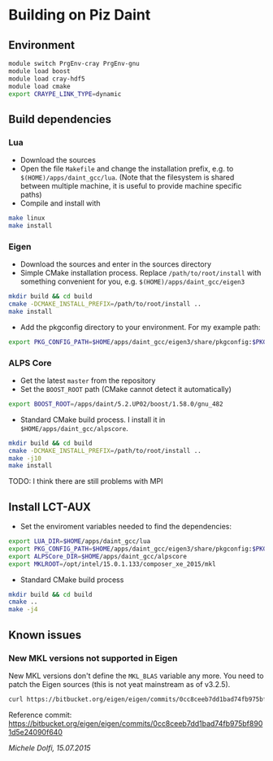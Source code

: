Building on Piz Daint
=====================


## Environment
```bash
module switch PrgEnv-cray PrgEnv-gnu
module load boost
module load cray-hdf5
module load cmake
export CRAYPE_LINK_TYPE=dynamic
```


## Build dependencies

### Lua
* Download the sources
* Open the file ```Makefile``` and change the installation prefix, e.g. to ```$(HOME)/apps/daint_gcc/lua```. (Note that the filesystem is shared between multiple machine, it is useful to provide machine specific paths)
* Compile and install with

```bash
make linux
make install
```

### Eigen
* Download the sources and enter in the sources directory
* Simple CMake installation process. Replace ```/path/to/root/install``` with something convenient for you, e.g. ```$(HOME)/apps/daint_gcc/eigen3```

```bash
mkdir build && cd build
cmake -DCMAKE_INSTALL_PREFIX=/path/to/root/install ..
make install
```

* Add the pkgconfig directory to your environment. For my example path:

```bash
export PKG_CONFIG_PATH=$HOME/apps/daint_gcc/eigen3/share/pkgconfig:$PKG_CONFIG_PATH
```

### ALPS Core
* Get the latest ```master``` from the repository
* Set the ```BOOST_ROOT``` path (CMake cannot detect it automatically)

```bash
export BOOST_ROOT=/apps/daint/5.2.UP02/boost/1.58.0/gnu_482
```

* Standard CMake build process. I install it in ```$HOME/apps/daint_gcc/alpscore```.

```bash
mkdir build && cd build
cmake -DCMAKE_INSTALL_PREFIX=/path/to/root/install ..
make -j10
make install
```

TODO: I think there are still problems with MPI


## Install LCT-AUX
* Set the enviroment variables needed to find the dependencies:

```bash
export LUA_DIR=$HOME/apps/daint_gcc/lua
export PKG_CONFIG_PATH=$HOME/apps/daint_gcc/eigen3/share/pkgconfig:$PKG_CONFIG_PATH
export ALPSCore_DIR=$HOME/apps/daint_gcc/alpscore
export MKLROOT=/opt/intel/15.0.1.133/composer_xe_2015/mkl
```

* Standard CMake build process

```bash
mkdir build && cd build
cmake ..
make -j4
```


## Known issues

### New MKL versions not supported in Eigen
New MKL versions don't define the ```MKL_BLAS``` variable any more. You need to patch the Eigen sources (this is not yeat mainstream as of v3.2.5).

```bash
curl https://bitbucket.org/eigen/eigen/commits/0cc8ceeb7dd1bad74fb975bf8901d5e24090f640/raw/ | git apply -
```

Reference commit: https://bitbucket.org/eigen/eigen/commits/0cc8ceeb7dd1bad74fb975bf8901d5e24090f640




*Michele Dolfi, 15.07.2015*